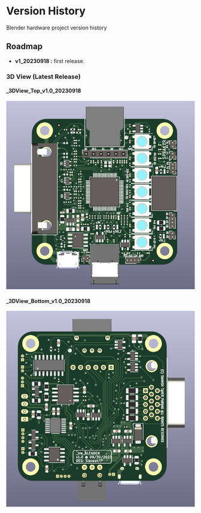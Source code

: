 # Version History

Blender hardware project version history

## Roadmap

- __v1_20230918 :__ first release.

### 3D View (Latest Release)

#### _3DView_Top_v1.0_20230918
![_3DView_Top_v1_20230918](https://github.com/mend0z0/Blender/blob/main/Hardware/_Sub_HW_Blender/v1_20230918/Released%20Folder/v1.0%20-%2020230918/Media%20Content/Picture/_3DView_Top_Blender_v1.0.png)

#### _3DView_Bottom_v1.0_20230918
![_3DView_Bottom_v1_20230918](https://github.com/mend0z0/Blender/blob/main/Hardware/_Sub_HW_Blender/v1_20230918/Released%20Folder/v1.0%20-%2020230918/Media%20Content/Picture/_3DView_Bottom_Blender_v1.0.png)